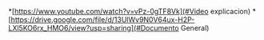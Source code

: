 
*[https://www.youtube.com/watch?v=vPz-0gTF8Vk](#Video explicacion)
*[https://drive.google.com/file/d/13UlWv9N0V64ux-H2P-LXl5KO6rx_HMO6/view?usp=sharing](#Documento General)
